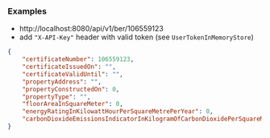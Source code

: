 ### Examples

* http://localhost:8080/api/v1/ber/106559123
* add `"X-API-Key"` header with valid token (see `UserTokenInMemoryStore`)
``` json
{
    "certificateNumber": 106559123,
    "certificateIssuedOn": "",
    "certificateValidUntil": "",
    "propertyAddress": "",
    "propertyConstructedOn": 0,
    "propertyType": "",
    "floorAreaInSquareMeter": 0,
    "energyRatingInKilowattHourPerSquareMetrePerYear": 0,
    "carbonDioxideEmissionsIndicatorInKilogramOfCarbonDioxidePerSquareMetrePerYear": 0
}
```


